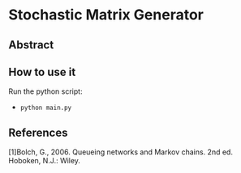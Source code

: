 # Stochastic Matrix Generator
## Abstract
## How to use it
Run the python script:
- `python main.py`

## References
[1]Bolch, G., 2006. Queueing networks and Markov chains. 2nd ed. Hoboken, N.J.: Wiley.
